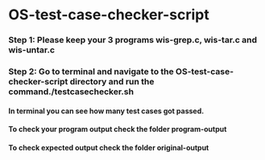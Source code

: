 # OS-test-case-checker-script
### Step 1: Please keep your 3 programs wis-grep.c, wis-tar.c and wis-untar.c
### Step 2: Go to terminal and navigate to the OS-test-case-checker-script directory and run the command./testcasechecker.sh
#### In terminal you can see how many test cases got passed.
#### To check your program output check the folder program-output
#### To check expected output check the folder original-output
